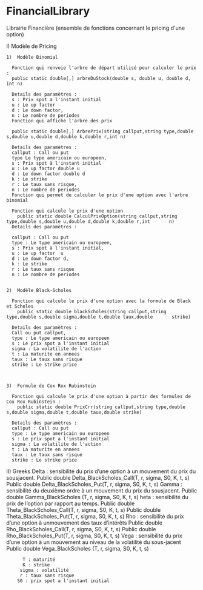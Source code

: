 FinancialLibrary
================

Librairie Financière (ensemble de fonctions concernant le pricing d'une option)


I)	Modèle de Pricing
   
    1)	Modèle Binomial
      
      Fonction qui renvoie l'arbre de départ utilisé pour calculer le prix : 
      public static double[,] arbreDuStock(double s, double u, double d, int n)
     
      Details des paramètres : 
      s : Prix spot a l'instant initial 
      u : Le up factor
      d : Le down factor,
      n : Le nombre de periodes 
      Fonction qui affiche l'arbre des prix
      
      public static double[,] ArbrePrix(string callput,string type,double s,double u,double d,double k,double r,int n)
      
      Details des paramètres : 
      callput : Call ou put
      type Le type americain ou europeen,
      s : Prix spot à l'instant initial
      u : Le up factor double u
      d : Le down factor double d
      k : Le strike
      r : Le taux sans risque,
      n : Le nombre de periodes 
      Fonction qui permet de calculer le prix d'une option avec l'arbre binomial

      Fonction qui calcule le prix d'une option
        public static double CalculPrixOption(string callput,string type,double s,double u,double d,double k,double r,int       n)
      Details des paramètres : 

      callput : Call ou put
      type : Le type americain ou europeen,
      s : Prix spot à l'instant initial,
      u : Le up factor  u
      d : Le down factor d,
      k : Le strike 
      r : Le taux sans risque 
      n : Le nombre de periodes 

    
    2)	Modèle Black-Scholes
      
      Fonction qui calcule le prix d'une option avec la formule de Black et Scholes
        public static double blackScholes(string callput,string type,double s,double sigma,double t,double taux,double       strike)
      
      Details des paramètres : 
      Call ou put callput,
      type : Le type americain ou europeen 
      s : Le prix spot a l'instant initial
      sigma : La volatilite de l'action 
      t : La maturite en annees
      taux : Le taux sans risque
      strike : Le strike price 
    
    
    
    3)	Formule de Cox Rox Rubinstein
      
      Fonction qui calcule le prix d'une option à partir des formules de Cox Rox Rubinstein : 
        public static double PrixCrr(string callput,string type,double s,double sigma,double t,double taux,double strike)
      
      Details des paramètres : 
      callput : Call ou put
      type : Le type americain ou europeen 
      s : Le prix spot a l'instant initial
      sigma : La volatilite de l'action 
      t : La maturite en annees
      taux : Le taux sans risque
      strike : Le strike price
  
  
  
  II)	Greeks
      Delta : sensibilité du prix d’une option à un mouvement du prix du sousjacent.
      Public double Delta_BlackScholes_Call(T, r, sigma, S0, K, t, s)
      Public double Delta_BlackScholes_Put(T, r, sigma, S0, K, t, s)
      Gamma : sensibilité du deuxième ordre à un mouvement du prix du sousjacent.
         Public double Gamma_BlackScholes (T, r, sigma, S0, K, t, s)
      heta : sensibilité du prix de l’option par rapport au temps.
      Public double Theta_BlackScholes_Call(T, r, sigma, S0, K, t, s)
      Public double Theta_BlackScholes_Put(T, r, sigma, S0, K, t, s)
      Rho : sensibilité du prix d’une option à unmouvement des taux d’intérêts
      Public double Rho_BlackScholes_Call(T, r, sigma, S0, K, t, s)
      Public double Rho_BlackScholes_Put(T, r, sigma, S0, K, t, s)
      Vega : sensibilité du prix d’une option à un mouvement au niveau de la volatilité du sous-jacent
      Public double Vega_BlackScholes (T, r, sigma, S0, K, t, s)

	      T : maturité
	      K : strike
         sigma : volatilité
         r : taux sans risque
      	S0 : prix spot a l'instant initial

